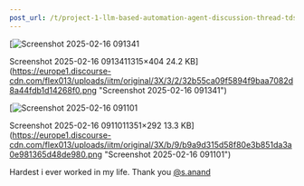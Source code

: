 ```yaml
---
post_url: /t/project-1-llm-based-automation-agent-discussion-thread-tds-jan-2025/164277/546
---
```

[![Screenshot 2025-02-16 091341](https://europe1.discourse-cdn.com/flex013/uploads/iitm/optimized/3X/3/2/32b55ca09f5894f9baa7082d8a44fdb1d14268f0_2_690x211.png)

Screenshot 2025-02-16 0913411315×404 24.2 KB](https://europe1.discourse-cdn.com/flex013/uploads/iitm/original/3X/3/2/32b55ca09f5894f9baa7082d8a44fdb1d14268f0.png "Screenshot 2025-02-16 091341")

  

[![Screenshot 2025-02-16 091101](https://europe1.discourse-cdn.com/flex013/uploads/iitm/optimized/3X/b/9/b9a9d315d58f80e3b851da3a0e981365d48de980_2_690x149.png)

Screenshot 2025-02-16 0911011351×292 13.3 KB](https://europe1.discourse-cdn.com/flex013/uploads/iitm/original/3X/b/9/b9a9d315d58f80e3b851da3a0e981365d48de980.png "Screenshot 2025-02-16 091101")

Hardest i ever worked in my life. Thank you [@s.anand](/u/s.anand)